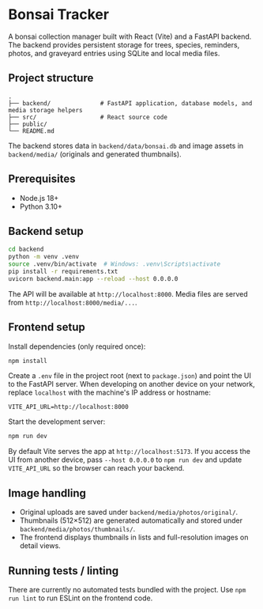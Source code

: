 # Bonsai Tracker

A bonsai collection manager built with React (Vite) and a FastAPI backend. The backend provides persistent storage for trees, species, reminders, photos, and graveyard entries using SQLite and local media files.

## Project structure

```
.
├── backend/              # FastAPI application, database models, and media storage helpers
├── src/                  # React source code
├── public/
└── README.md
```

The backend stores data in `backend/data/bonsai.db` and image assets in `backend/media/` (originals and generated thumbnails).

## Prerequisites

- Node.js 18+
- Python 3.10+

## Backend setup

```bash
cd backend
python -m venv .venv
source .venv/bin/activate  # Windows: .venv\Scripts\activate
pip install -r requirements.txt
uvicorn backend.main:app --reload --host 0.0.0.0
```

The API will be available at `http://localhost:8000`. Media files are served from `http://localhost:8000/media/...`.

## Frontend setup

Install dependencies (only required once):

```bash
npm install
```

Create a `.env` file in the project root (next to `package.json`) and point the UI to the FastAPI server. When developing on another device on your network, replace `localhost` with the machine's IP address or hostname:

```
VITE_API_URL=http://localhost:8000
```

Start the development server:

```bash
npm run dev
```

By default Vite serves the app at `http://localhost:5173`. If you access the UI from another device, pass `--host 0.0.0.0` to `npm run dev` and update `VITE_API_URL` so the browser can reach your backend.

## Image handling

- Original uploads are saved under `backend/media/photos/original/`.
- Thumbnails (512×512) are generated automatically and stored under `backend/media/photos/thumbnails/`.
- The frontend displays thumbnails in lists and full-resolution images on detail views.

## Running tests / linting

There are currently no automated tests bundled with the project. Use `npm run lint` to run ESLint on the frontend code.
